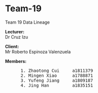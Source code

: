 # Team-19

Team 19  Data Lineage

**Lecturer:**</br>
Dr Cruz Izu

**Client:**</br>
Mr Roberto Espinoza Valenzuela

**Members:**</br>
<pre>
      1. Zhaotong Cui     a1811379
      2. Mingen Xiao      a1788871
      3. Yufeng Jiang     a1809187
      4. Jing Han         a1835151
</pre>

